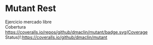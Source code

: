 # Mutant Rest
Ejercicio mercado libre <br>
Cobertura https://coveralls.io/repos/github/dmaclin/mutant/badge.svg(Coverage Status)!:https://coveralls.io/github/dmaclin/mutant
<br>

